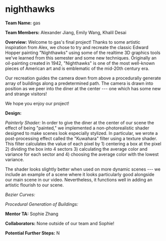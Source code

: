 # nighthawks

**Team Name:**
gas

**Team Members:**
Alexander Jiang, Emily Wang, Khalil Desai

**Overview:**
Welcome to gas's final project! Thanks to some artistic inspiration from Alex, we chose to try and 
recreate the classic Edward Hopper painting "Nighthawks" using some of the realtime 3D graphics tools
we've learned from this semester and some new techniques. Originally an oil-painting created in 1942,
"Nighthawks" is one of the most well-known pieces of American art and is emblematic of the mid-20th century
era.

Our recreation guides the camera down from above a procedurally generate array of buildings along a predetermined path.
The camera is drawn into position as we peer into the diner at the center --- one which has some new and strange visitors!

We hope you enjoy our project!

**Design:**

*Painterly Shader:*
In order to give the diner at the center of our scene the effect of being "painted," we implemented a non-photorealistic
shader designed to make scenes look especially stylized. In particular, we wrote a post-processing effect called the "Kuwahara"
filter using a texture shader. This filter calculates the value of each pixel by 1) centering a box at the pixel 2) dividing the box
into 4 sectors 3) calculating the average color and variance for each sector and 4) choosing the average color with the lowest variance.

The shader looks slightly better when used on more dynamic scenes --- we include an example of a scene where it looks particularly good
alongside our main scene in our video. Nevertheless, it functions well in adding an artistic flourish to our scene.

*Bezier Curves:*

*Procedural Generation of Buildings:*


**Mentor TA:**
Sophie Zhang

**Collaborators:**
None outside of our team and Sophie!

**Potential Further Steps:**
N
